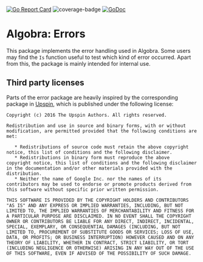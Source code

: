 [![Go Report Card](https://goreportcard.com/badge/github.com/ReneBoedker/algobra)](https://goreportcard.com/report/github.com/ReneBoedker/algobra)
![coverage-badge](https://img.shields.io/badge/coverage-100.0%25-brightgreen?cacheSeconds=86400&style=flat)
[![GoDoc](https://godoc.org/github.com/ReneBoedker/algobra/errors?status.svg)](https://godoc.org/github.com/ReneBoedker/algobra/errors)
# Algobra: Errors
This package implements the error handling used in Algobra. Some users may find the `Is` function useful to test which kind of error occurred. Apart from this, the package is mainly intended for internal use.

## Third party licenses
Parts of the error package are heavily inspired by the corresponding package in [Upspin](https://github.com/upspin/upspin), which is published under the following license:
```
Copyright (c) 2016 The Upspin Authors. All rights reserved.

Redistribution and use in source and binary forms, with or without
modification, are permitted provided that the following conditions are
met:

   * Redistributions of source code must retain the above copyright
notice, this list of conditions and the following disclaimer.
   * Redistributions in binary form must reproduce the above
copyright notice, this list of conditions and the following disclaimer
in the documentation and/or other materials provided with the
distribution.
   * Neither the name of Google Inc. nor the names of its
contributors may be used to endorse or promote products derived from
this software without specific prior written permission.

THIS SOFTWARE IS PROVIDED BY THE COPYRIGHT HOLDERS AND CONTRIBUTORS
"AS IS" AND ANY EXPRESS OR IMPLIED WARRANTIES, INCLUDING, BUT NOT
LIMITED TO, THE IMPLIED WARRANTIES OF MERCHANTABILITY AND FITNESS FOR
A PARTICULAR PURPOSE ARE DISCLAIMED. IN NO EVENT SHALL THE COPYRIGHT
OWNER OR CONTRIBUTORS BE LIABLE FOR ANY DIRECT, INDIRECT, INCIDENTAL,
SPECIAL, EXEMPLARY, OR CONSEQUENTIAL DAMAGES (INCLUDING, BUT NOT
LIMITED TO, PROCUREMENT OF SUBSTITUTE GOODS OR SERVICES; LOSS OF USE,
DATA, OR PROFITS; OR BUSINESS INTERRUPTION) HOWEVER CAUSED AND ON ANY
THEORY OF LIABILITY, WHETHER IN CONTRACT, STRICT LIABILITY, OR TORT
(INCLUDING NEGLIGENCE OR OTHERWISE) ARISING IN ANY WAY OUT OF THE USE
OF THIS SOFTWARE, EVEN IF ADVISED OF THE POSSIBILITY OF SUCH DAMAGE.
```
